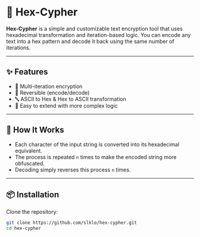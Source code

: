 # 🔐 Hex-Cypher

**Hex-Cypher** is a simple and customizable text encryption tool that uses hexadecimal transformation and iteration-based logic. You can encode any text into a hex pattern and decode it back using the same number of iterations.

---

## ✨ Features

- 🔁 Multi-iteration encryption
- 🔄 Reversible (encode/decode)
- 🔤 ASCII to Hex & Hex to ASCII transformation
- 🧪 Easy to extend with more complex logic

---

## 🧠 How It Works

- Each character of the input string is converted into its hexadecimal equivalent.
- The process is repeated `n` times to make the encoded string more obfuscated.
- Decoding simply reverses this process `n` times.

---

## 📦 Installation

Clone the repository:

```bash
git clone https://github.com/slklo/hex-cypher.git
cd hex-cypher
